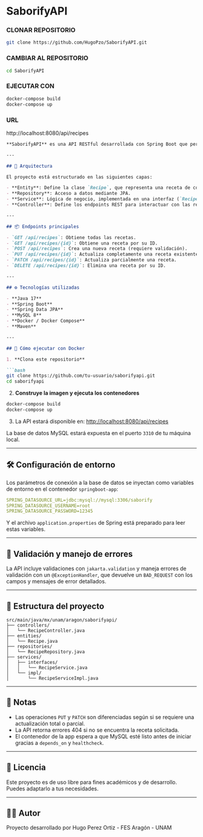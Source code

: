 # SaborifyAPI


### CLONAR REPOSITORIO

```bash
git clone https://github.com/HugoPzo/SaborifyAPI.git
```

### CAMBIAR AL REPOSITORIO

```bash
cd SaborifyAPI
```

### EJECUTAR CON

```bash
docker-compose build
docker-compose up
```

### URL

http://localhost:8080/api/recipes

````markdown
**SaborifyAPI** es una API RESTful desarrollada con Spring Boot que permite la gestión de recetas de cocina. Utiliza una arquitectura basada en capas (Controladores, Servicios, Repositorios y Entidades) y está preparada para ejecutarse en contenedores Docker junto con una base de datos MySQL.

---

## 🧩 Arquitectura

El proyecto está estructurado en las siguientes capas:

- **Entity**: Define la clase `Recipe`, que representa una receta de cocina.
- **Repository**: Acceso a datos mediante JPA.
- **Service**: Lógica de negocio, implementada en una interfaz (`RecipeService`) y su implementación.
- **Controller**: Define los endpoints REST para interactuar con las recetas.

---

## 📦 Endpoints principales

- `GET /api/recipes`: Obtiene todas las recetas.
- `GET /api/recipes/{id}`: Obtiene una receta por su ID.
- `POST /api/recipes`: Crea una nueva receta (requiere validación).
- `PUT /api/recipes/{id}`: Actualiza completamente una receta existente.
- `PATCH /api/recipes/{id}`: Actualiza parcialmente una receta.
- `DELETE /api/recipes/{id}`: Elimina una receta por su ID.

---

## ⚙️ Tecnologías utilizadas

- **Java 17**
- **Spring Boot**
- **Spring Data JPA**
- **MySQL 8**
- **Docker / Docker Compose**
- **Maven**

---

## 🐳 Cómo ejecutar con Docker

1. **Clona este repositorio**

```bash
git clone https://github.com/tu-usuario/saborifyapi.git
cd saborifyapi
````

2. **Construye la imagen y ejecuta los contenedores**

```bash
docker-compose build
docker-compose up
```

3. La API estará disponible en: [http://localhost:8080/api/recipes](http://localhost:8080/api/recipes)

La base de datos MySQL estará expuesta en el puerto `3310` de tu máquina local.

---

## 🛠️ Configuración de entorno

Los parámetros de conexión a la base de datos se inyectan como variables de entorno en el contenedor `springboot-app`:

```yaml
SPRING_DATASOURCE_URL=jdbc:mysql://mysql:3306/saborify
SPRING_DATASOURCE_USERNAME=root
SPRING_DATASOURCE_PASSWORD=12345
```

Y el archivo `application.properties` de Spring está preparado para leer estas variables.

---

## 🧪 Validación y manejo de errores

La API incluye validaciones con `jakarta.validation` y maneja errores de validación con un `@ExceptionHandler`, que devuelve un `BAD_REQUEST` con los campos y mensajes de error detallados.

---

## 📁 Estructura del proyecto

```
src/main/java/mx/unam/aragon/saborifyapi/
├── controllers/
│   └── RecipeController.java
├── entities/
│   └── Recipe.java
├── repositories/
│   └── RecipeRepository.java
├── services/
│   ├── interfaces/
│   │   └── RecipeService.java
│   └── impl/
│       └── RecipeServiceImpl.java
```

---

## 📌 Notas

* Las operaciones `PUT` y `PATCH` son diferenciadas según si se requiere una actualización total o parcial.
* La API retorna errores 404 si no se encuentra la receta solicitada.
* El contenedor de la app espera a que MySQL esté listo antes de iniciar gracias a `depends_on` y `healthcheck`.

---

## 🧾 Licencia

Este proyecto es de uso libre para fines académicos y de desarrollo. Puedes adaptarlo a tus necesidades.

---

## 👨‍💻 Autor

Proyecto desarrollado por Hugo Perez Ortiz - FES Aragón - UNAM
